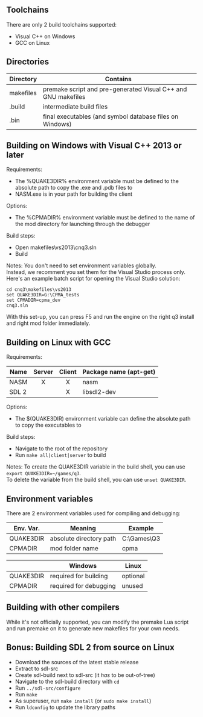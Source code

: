 Toolchains
----------

There are only 2 build toolchains supported:

- Visual C++ on Windows
- GCC on Linux

Directories
-----------

| Directory | Contains |
|-----------|----------|
| makefiles | premake script and pre-generated Visual C++ and GNU makefiles |
| .build    | intermediate build files |
| .bin      | final executables (and symbol database files on Windows) |

Building on Windows with Visual C++ 2013 or later
-------------------------------------------------

Requirements:

- The %QUAKE3DIR% environment variable must be defined to the absolute path to copy the .exe and .pdb files to
- NASM.exe is in your path for building the client

Options:

- The %CPMADIR% environment variable must be defined to the name of the mod directory for launching through the debugger

Build steps:

- Open makefiles\vs2013\cnq3.sln
- Build

Notes:
You don't need to set environment variables globally.  
Instead, we recomment you set them for the Visual Studio process only.  
Here's an example batch script for opening the Visual Studio solution:
```
cd cnq3\makefiles\vs2013
set QUAKE3DIR=G:\CPMA_tests
set CPMADIR=cpma_dev
cnq3.sln
```
With this set-up, you can press F5 and run the engine on the right q3 install and right mod folder immediately.

Building on Linux with GCC
--------------------------

Requirements:

| Name  | Server | Client | Package name (apt-get) |
|-------|:------:|:------:|------------------------|
| NASM  | X      | X      | nasm |
| SDL 2 |        | X      | libsdl2-dev |

Options:

- The $(QUAKE3DIR) environment variable can define the absolute path to copy the executables to

Build steps:

- Navigate to the root of the repository
- Run `make all|client|server` to build

Notes:
To create the QUAKE3DIR variable in the build shell, you can use `export QUAKE3DIR=~/games/q3`.  
To delete the variable from the build shell, you can use `unset QUAKE3DIR`.

Environment variables
---------------------

There are 2 environment variables used for compiling and debugging:

| Env. Var. | Meaning | Example |
|-----------| --------|---------|
| QUAKE3DIR | absolute directory path | C:\Games\Q3 |
| CPMADIR   | mod folder name         | cpma |

|           | Windows                | Linux    |
|-----------|------------------------|----------|
| QUAKE3DIR | required for building  | optional |
| CPMADIR   | required for debugging | unused   |

Building with other compilers
-----------------------------

While it's not officially supported, you can modify the premake Lua script and run premake on it to generate new makefiles for your own needs.

Bonus: Building SDL 2 from source on Linux
------------------------------------------

- Download the sources of the latest stable release
- Extract to sdl-src
- Create sdl-build next to sdl-src (it *has* to be out-of-tree)
- Navigate to the sdl-build directory with `cd`
- Run `../sdl-src/configure`
- Run `make`
- As superuser, run `make install` (or `sudo make install`)
- Run `ldconfig` to update the library paths
